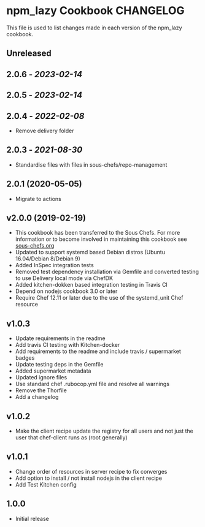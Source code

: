 # npm_lazy Cookbook CHANGELOG

This file is used to list changes made in each version of the npm_lazy cookbook.

## Unreleased

## 2.0.6 - *2023-02-14*

## 2.0.5 - *2023-02-14*

## 2.0.4 - *2022-02-08*

- Remove delivery folder

## 2.0.3 - *2021-08-30*

- Standardise files with files in sous-chefs/repo-management

## 2.0.1 (2020-05-05)

- Migrate to actions

## v2.0.0 (2019-02-19)

- This cookbook has been transferred to the Sous Chefs. For more information or to become involved in maintaining this cookbook see [sous-chefs.org](https://sous-chefs.org/)
- Updated to support systemd based Debian distros (Ubuntu 16.04/Debian 8/Debian 9)
- Added InSpec integration tests
- Removed test dependency installation via Gemfile and converted testing to use Delivery local mode via ChefDK
- Added kitchen-dokken based integration testing in Travis CI
- Depend on nodejs cookbook 3.0 or later
- Require Chef 12.11 or later due to the use of the systemd_unit Chef resource

## v1.0.3

- Update requirements in the readme
- Add travis CI testing with Kitchen-docker
- Add requirements to the readme and include travis / supermarket badges
- Update testing deps in the Gemfile
- Added supermarket metadata
- Updated ignore files
- Use standard chef .rubocop.yml file and resolve all warnings
- Remove the Thorfile
- Add a changelog

## v1.0.2

- Make the client recipe update the registry for all users and not just the user that chef-client runs as (root generally)

## v1.0.1

- Change order of resources in server recipe to fix converges
- Add option to install / not install nodejs in the client recipe
- Add Test Kitchen config

## 1.0.0

- Initial release
